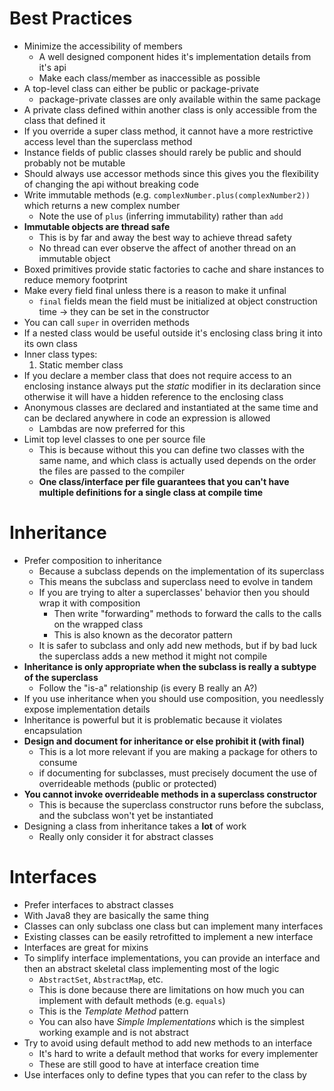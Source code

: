 # Best Practices

- Minimize the accessibility of members
    - A well designed component hides it's implementation details from it's api 
    - Make each class/member as inaccessible as possible
- A top-level class can either be public or package-private
  - package-private classes are only available within the same package 
- A private class defined within another class is only accessible from the class that defined it 
- If you override a super class method, it cannot have a more restrictive access level than the superclass method  
- Instance fields of public classes should rarely be public and should probably not be mutable
- Should always use accessor methods since this gives you the flexibility of changing the api without breaking code
- Write immutable methods (e.g. `complexNumber.plus(complexNumber2))` which returns a new complex number
  - Note the use of `plus` (inferring immutability) rather than `add`
- **Immutable objects are thread safe**
  - This is by far and away the best way to achieve thread safety
  - No thread can ever observe the affect of another thread on an immutable object
- Boxed primitives provide static factories to cache and share instances to reduce memory footprint
- Make every field final unless there is a reason to make it unfinal
    - `final` fields mean the field must be initialized at object construction time -> they can be set in the constructor
- You can call `super` in overriden methods
- If a nested class would be useful outside it's enclosing class bring it into its own class
- Inner class types:
  1. Static member class
- If you declare a member class that does not require access to an enclosing instance always put the *static* modifier in its
declaration since otherwise it will have a hidden reference to the enclosing class
- Anonymous classes are declared and instantiated at the same time and can be declared anywhere in code an expression is allowed
  - Lambdas are now preferred for this
- Limit top level classes to one per source file
  - This is because without this you can define two classes with the same name, and which class is actually used depends on the order
  the files are passed to the compiler
  - **One class/interface per file guarantees that you can't have multiple definitions for a single class at compile time**

# Inheritance 

- Prefer composition to inheritance
  - Because a subclass depends on the implementation of its superclass
  - This means the subclass and superclass need to evolve in tandem
  - If you are trying to alter a superclasses' behavior then you should wrap it with composition
    - Then write "forwarding" methods to forward the calls to the calls on the wrapped class
    - This is also known as the decorator pattern
  - It is safer to subclass and only add new methods, but if by bad luck the superclass adds a new method it might not compile
- **Inheritance is only appropriate when the subclass is really a subtype of the superclass**
  - Follow the "is-a" relationship (is every B really an A?)
- If you use inheritance when you should use composition, you needlessly expose implementation details
- Inheritance is powerful but it is problematic because it violates encapsulation
- **Design and document for inheritance or else prohibit it (with final)**
  - This is a lot more relevant if you are making a package for others to consume
  - if documenting for subclasses, must precisely document the use of overrideable methods (public or protected)
- **You cannot invoke overrideable methods in a superclass constructor**
  - This is because the superclass constructor runs before the subclass, and the subclass won't yet be instantiated
- Designing a class from inheritance takes a **lot** of work
  - Really only consider it for abstract classes

# Interfaces

- Prefer interfaces to abstract classes
- With Java8 they are basically the same thing
- Classes can only subclass one class but can implement many interfaces
- Existing classes can be easily retrofitted to implement a new interface
- Interfaces are great for mixins
- To simplify interface implementations, you can provide an interface and then an abstract skeletal class implementing most of the logic
  - `AbstractSet`, `AbstractMap`, etc.
  - This is done because there are limitations on how much you can implement with default methods (e.g. `equals`)
  - This is the *Template Method* pattern
  - You can also have *Simple Implementations* which is the simplest working example and is not abstract
- Try to avoid using default method to add new methods to an interface
  - It's hard to write a default method that works for every implementer
  - These are still good to have at interface creation time
- Use interfaces only to define types that you can refer to the class by
